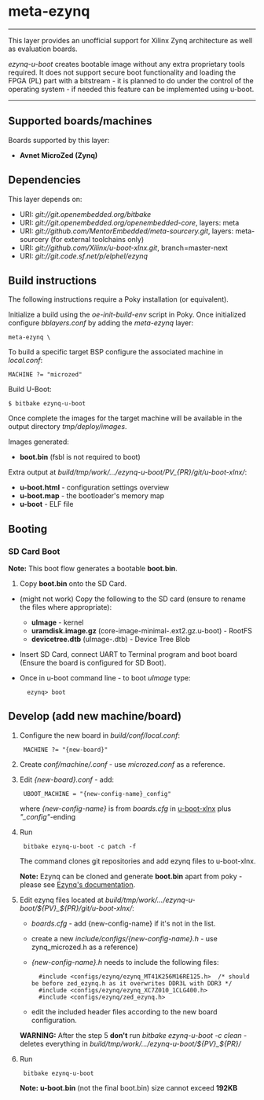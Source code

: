 # meta-ezynq
***
This layer provides an unofficial support for Xilinx Zynq architecture 
as well as evaluation boards.

*ezynq-u-boot* creates bootable image without any extra proprietary tools required.
It does not support secure boot functionality and loading the FPGA (PL) part 
with a bitstream - it is planned to do under the control of the operating system - 
if needed this feature can be implemented using u-boot.

***
## Supported boards/machines
Boards supported by this layer:

* **Avnet MicroZed (Zynq)**

## Dependencies
This layer depends on:

* URI: *git://git.openembedded.org/bitbake*
* URI: *git://git.openembedded.org/openembedded-core*, layers: meta 
* URI: *git://github.com/MentorEmbedded/meta-sourcery.git*, layers: meta-sourcery (for external toolchains only)
* URI: *git://github.com/Xilinx/u-boot-xlnx.git*, branch=master-next
* URI: *git://git.code.sf.net/p/elphel/ezynq*

## Build instructions
The following instructions require a Poky installation (or equivalent).

Initialize a build using the *oe-init-build-env* script in Poky. Once
initialized configure *bblayers.conf* by adding the *meta-ezynq* layer:

	meta-ezynq \

To build a specific target BSP configure the associated machine in *local.conf*:

	MACHINE ?= "microzed"

Build U-Boot:

	$ bitbake ezynq-u-boot

Once complete the images for the target machine will be available in the output
directory *tmp/deploy/images*.

Images generated:

* **boot.bin** (fsbl is not required to boot)

Extra output at *build/tmp/work/.../ezynq-u-boot/${PV}\_${PR}/git/u-boot-xlnx/*:

* **u-boot.html** - configuration settings overview
* **u-boot.map** - the bootloader's memory map
* **u-boot** - ELF file

## Booting

### SD Card Boot
**Note:** This boot flow generates a bootable **boot.bin**.

1. Copy **boot.bin** onto the SD Card.
* (might not work) Copy the following to the SD card (ensure to rename the files where appropriate):
    *  **uImage** - kernel
    *  **uramdisk.image.gz** (core-image-minimal-<machine name>.ext2.gz.u-boot) - RootFS
    *  **devicetree.dtb** (uImage-<machine name>.dtb) - Device Tree Blob
* Insert SD Card, connect UART to Terminal program and boot board (Ensure the
board is configured for SD Boot).
* Once in u-boot command line - to boot *uImage* type:

        ezynq> boot


## Develop (add new machine/board)

1. Configure the new board in *build/conf/local.conf*:

        MACHINE ?= "{new-board}"

2. Create *conf/machine/<new-board>.conf* - use *microzed.conf* as a reference.

3. Edit *{new-board}.conf* - add:

        UBOOT_MACHINE = "{new-config-name}_config"
 
     where *{new-config-name}* is from *boards.cfg* in [u-boot-xlnx](https://github.com/Xilinx/u-boot-xlnx) plus *"_config"*-ending

4. Run

        bitbake ezynq-u-boot -c patch -f

    The command clones git repositories and add ezynq files to u-boot-xlnx.

    **Note:** Ezynq can be cloned and generate **boot.bin** apart from poky - please see [Ezynq's documentation](http://wiki.elphel.com/index.php?title=Ezynq).

5. Edit ezynq files located at *build/tmp/work/.../ezynq-u-boot/${PV}_${PR}/git/u-boot-xlnx/*:

    * *boards.cfg* - add {new-config-name} if it's not in the list.

    * create a new *include/configs/{new-config-name}.h* - use zynq_microzed.h as a reference)

    * *{new-config-name}.h* needs to include the following files:

            #include <configs/ezynq/ezynq_MT41K256M16RE125.h>  /* should be before zed_ezynq.h as it overwrites DDR3L with DDR3 */
            #include <configs/ezynq/ezynq_XC7Z010_1CLG400.h>
            #include <configs/ezynq/zed_ezynq.h>

    * edit the included header files according to the new board configuration.

    **WARNING:** After the step 5 **don't** run *bitbake ezynq-u-boot -c clean* - deletes everything in *build/tmp/work/.../ezynq-u-boot/${PV}_${PR}/*

6. Run

        bitbake ezynq-u-boot

    **Note:** **u-boot.bin** (not the final boot.bin) size cannot exceed **192KB**
